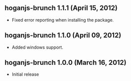 ## hoganjs-brunch 1.1.1 (April 15, 2012)

* Fixed error reporting when installing the package.

## hoganjs-brunch 1.1.0 (April 09, 2012)

* Added windows support.

## hoganjs-brunch 1.0.0 (March 16, 2012)

* Initial release
